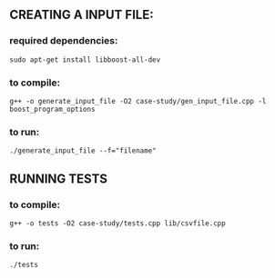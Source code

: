 ## CREATING A INPUT FILE:

### required dependencies:
    sudo apt-get install libboost-all-dev
### to compile:
    g++ -o generate_input_file -O2 case-study/gen_input_file.cpp -l boost_program_options
### to run:
    ./generate_input_file --f="filename"

## RUNNING TESTS

### to compile:
    g++ -o tests -O2 case-study/tests.cpp lib/csvfile.cpp

### to run:
    ./tests